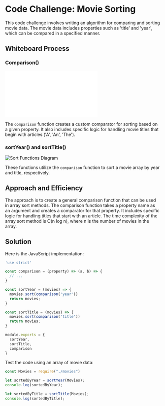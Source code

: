 # Code Challenge: Movie Sorting

This code challenge involves writing an algorithm for comparing and sorting movie data. The movie data includes properties such as 'title' and 'year', which can be compared in a specified manner.

## Whiteboard Process

### Comparison()

![Comparison Code](./index.js)

The `comparison` function creates a custom comparator for sorting based on a given property. It also includes specific logic for handling movie titles that begin with articles ('A', 'An', 'The').

### sortYear() and sortTitle()

![Sort Functions Diagram](./sort_functions.jpeg)

These functions utilize the `comparison` function to sort a movie array by year and title, respectively.

## Approach and Efficiency

The approach is to create a general comparison function that can be used in array sort methods. The comparison function takes a property name as an argument and creates a comparator for that property. It includes specific logic for handling titles that start with an article. The time complexity of the array sort method is O(n log n), where n is the number of movies in the array.

## Solution

Here is the JavaScript implementation:

```javascript
'use strict'

const comparison = (property) => (a, b) => {
  // ...
}

const sortYear = (movies) => {
  movies.sort(comparison('year'))
  return movies;
}

const sortTitle = (movies) => {
  movies.sort(comparison('title'))
  return movies;
}

module.exports = {
  sortYear,
  sortTitle,
  comparison
}
```

Test the code using an array of movie data:

```javascript
const Movies = require("./movies")

let sortedByYear = sortYear(Movies);
console.log(sortedByYear);

let sortedByTitle = sortTitle(Movies);
console.log(sortedByTitle);
```
